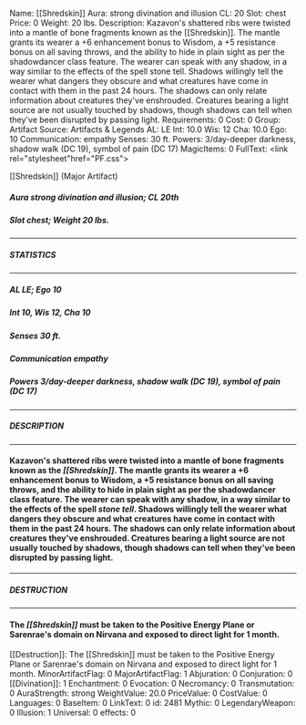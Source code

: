 Name: [[Shredskin]]
Aura: strong divination and illusion
CL: 20
Slot: chest
Price: 0
Weight: 20 lbs.
Description: Kazavon's shattered ribs were twisted into a mantle of bone fragments known as the [[Shredskin]]. The mantle grants its wearer a +6 enhancement bonus to Wisdom, a +5 resistance bonus on all saving throws, and the ability to hide in plain sight as per the shadowdancer class feature. The wearer can speak with any shadow, in a way similar to the effects of the spell stone tell. Shadows willingly tell the wearer what dangers they obscure and what creatures have come in contact with them in the past 24 hours. The shadows can only relate information about creatures they've enshrouded. Creatures bearing a light source are not usually touched by shadows, though shadows can tell when they've been disrupted by passing light.
Requirements: 0
Cost: 0
Group: Artifact
Source: Artifacts & Legends
AL: LE
Int: 10.0
Wis: 12
Cha: 10.0
Ego: 10
Communication: empathy
Senses: 30 ft.
Powers: 3/day-deeper darkness, shadow walk (DC 19), symbol of pain (DC 17)
MagicItems: 0
FullText: <link rel="stylesheet"href="PF.css"><div class="heading"><p class="alignleft">[[Shredskin]] (Major Artifact)</p><div style="clear: both;"></div></div><div><h5><b>Aura </b>strong divination and illusion; <b>CL </b>20th</h5><h5><b>Slot </b>chest; <b>Weight </b>20 lbs.</h5></div><hr/><div><h5><b>STATISTICS</b></h5></div><hr/><div><h5><b>AL </b>LE; <b>Ego </b>10</h5><h5><b>Int </b>10, <b>Wis </b>12, <b>Cha </b>10</h5><h5><b>Senses </b>30 ft.</h5><h5><b>Communication </b>empathy</h5><h5><b>Powers </b>3/day-deeper darkness, shadow walk (DC 19), symbol of pain (DC 17)</h5></div><hr/><div><h5><b>DESCRIPTION</b></h5></div><hr/><div><h4><p>Kazavon's shattered ribs were twisted into a mantle of bone fragments known as the <i>[[Shredskin]]</i>. The mantle grants its wearer a +6 enhancement bonus to Wisdom, a +5 resistance bonus on all saving throws, and the ability to hide in plain sight as per the shadowdancer class feature. The wearer can speak with any shadow, in a way similar to the effects of the spell <i>stone tell</i>. Shadows willingly tell the wearer what dangers they obscure and what creatures have come in contact with them in the past 24 hours. The shadows can only relate information about creatures they've enshrouded. Creatures bearing a light source are not usually touched by shadows, though shadows can tell when they've been disrupted by passing light.</p></h4></div><hr/><div><h5><b>DESTRUCTION</b></h5></div><hr/><div><h4><p>The <i>[[Shredskin]]</i> must be taken to the Positive Energy Plane or Sarenrae's domain on Nirvana and exposed to direct light for 1 month.</p></h4></div>
[[Destruction]]: The [[Shredskin]] must be taken to the Positive Energy Plane or Sarenrae's domain on Nirvana and exposed to direct light for 1 month.
MinorArtifactFlag: 0
MajorArtifactFlag: 1
Abjuration: 0
Conjuration: 0
[[Divination]]: 1
Enchantment: 0
Evocation: 0
Necromancy: 0
Transmutation: 0
AuraStrength: strong
WeightValue: 20.0
PriceValue: 0
CostValue: 0
Languages: 0
BaseItem: 0
LinkText: 0
id: 2481
Mythic: 0
LegendaryWeapon: 0
Illusion: 1
Universal: 0
effects: 0
